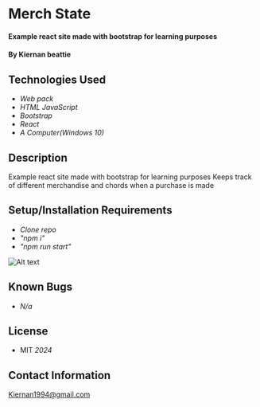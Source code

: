 # Merch State

#### Example react site made with bootstrap for learning purposes

#### By Kiernan beattie

## Technologies Used

* _Web pack_
* _HTML JavaScript_
* _Bootstrap_
* _React_
* _A Computer(Windows 10)_

## Description
Example react site made with bootstrap for learning purposes
Keeps track of different merchandise and chords when a purchase is made

## Setup/Installation Requirements

* _Clone repo_
* _"npm i"_
* _"npm run start"_

![Alt text](Diagram.drawio.png "a title")

## Known Bugs

* _N/a_

## License

* MIT _2024_

## Contact Information
Kiernan1994@gmail.com